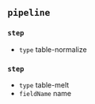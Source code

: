 ## `pipeline`
        
### `step`
- `type` table-normalize
        
### `step`
- `type` table-melt
- `fieldName` name